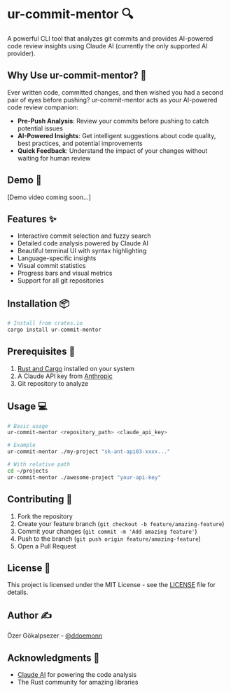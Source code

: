 # ur-commit-mentor 🔍

A powerful CLI tool that analyzes git commits and provides AI-powered code review insights using Claude AI (currently the only supported AI provider).

## Why Use ur-commit-mentor? 🤔

Ever written code, committed changes, and then wished you had a second pair of eyes before pushing? ur-commit-mentor acts as your AI-powered code review companion:

- **Pre-Push Analysis**: Review your commits before pushing to catch potential issues
- **AI-Powered Insights**: Get intelligent suggestions about code quality, best practices, and potential improvements
- **Quick Feedback**: Understand the impact of your changes without waiting for human review

## Demo 🎥

[Demo video coming soon...]

## Features ✨

- Interactive commit selection and fuzzy search
- Detailed code analysis powered by Claude AI 
- Beautiful terminal UI with syntax highlighting
- Language-specific insights
- Visual commit statistics
- Progress bars and visual metrics
- Support for all git repositories

## Installation 📦

```bash
# Install from crates.io
cargo install ur-commit-mentor
```

## Prerequisites 🔑

1. [Rust and Cargo](https://rustup.rs/) installed on your system
2. A Claude API key from [Anthropic](https://www.anthropic.com/)
3. Git repository to analyze

## Usage 💻

```bash
# Basic usage
ur-commit-mentor <repository_path> <claude_api_key>

# Example
ur-commit-mentor ./my-project "sk-ant-api03-xxxx..."

# With relative path
cd ~/projects
ur-commit-mentor ./awesome-project "your-api-key"
```

## Contributing 🤝

1. Fork the repository
2. Create your feature branch (`git checkout -b feature/amazing-feature`)
3. Commit your changes (`git commit -m 'Add amazing feature'`)
4. Push to the branch (`git push origin feature/amazing-feature`)
5. Open a Pull Request

## License 📄

This project is licensed under the MIT License - see the [LICENSE](LICENSE) file for details.

## Author ✍️

Özer Gökalpsezer - [@ddoemonn](https://github.com/ddoemonn)

## Acknowledgments 🙏

- [Claude AI](https://www.anthropic.com/) for powering the code analysis
- The Rust community for amazing libraries
